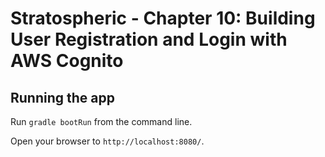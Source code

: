 # Stratospheric - Chapter 10: Building User Registration and Login with AWS Cognito

## Running the app

Run ```gradle bootRun``` from the command line.

Open your browser to `http://localhost:8080/`.



